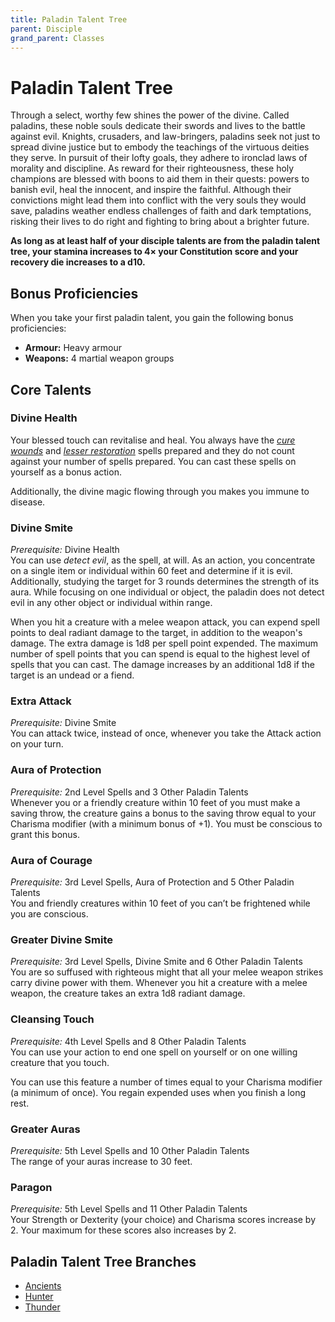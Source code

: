 ```yaml
---
title: Paladin Talent Tree
parent: Disciple
grand_parent: Classes
---
```


# Paladin Talent Tree
Through a select, worthy few shines the power of the divine. Called paladins, these noble souls dedicate their swords and lives to the battle against evil. Knights, crusaders, and law-bringers, paladins seek not just to spread divine justice but to embody the teachings of the virtuous deities they serve. In pursuit of their lofty goals, they adhere to ironclad laws of morality and discipline. As reward for their righteousness, these holy champions are blessed with boons to aid them in their quests: powers to banish evil, heal the innocent, and inspire the faithful. Although their convictions might lead them into conflict with the very souls they would save, paladins weather endless challenges of faith and dark temptations, risking their lives to do right and fighting to bring about a brighter future.

**As long as at least half of your disciple talents are from the paladin talent tree, your stamina increases to 4× your Constitution score and your recovery die increases to a d10.**

## Bonus Proficiencies
When you take your first paladin talent, you gain the following bonus proficiencies:
* **Armour:** Heavy armour
* **Weapons:** 4 martial weapon groups

## Core Talents

### Divine Health
Your blessed touch can revitalise and heal. You always have the [*cure wounds*](https://stormchaserroleplaying.com/stormchaserRPG/Spells/Level1/Evocation/#cure-wounds) and [*lesser restoration*](https://stormchaserroleplaying.com/stormchaserRPG/Spells/Level2/Abjuration/#lesser-restoration) spells prepared and they do not count against your number of spells prepared. You can cast these spells on yourself as a bonus action.

Additionally, the divine magic flowing through you makes you immune to disease.

### Divine Smite
*Prerequisite:* Divine Health<br>
You can use *detect evil*, as the spell, at will. As an action, you concentrate on a single item or individual within 60 feet and determine if it is evil. Additionally, studying the target for 3 rounds determines the strength of its aura. While focusing on one individual or object, the paladin does not detect evil in any other object or individual within range.

When you hit a creature with a melee weapon attack, you can expend spell points to deal radiant damage to the target, in addition to the weapon's damage. The extra damage is 1d8 per spell point expended. The maximum number of spell points that you can spend is equal to the highest level of spells that you can cast. The damage increases by an additional 1d8 if the target is an undead or a fiend.

### Extra Attack
*Prerequisite:* Divine Smite<br>
You can attack twice, instead of once, whenever you take the Attack action on your turn.

### Aura of Protection
*Prerequisite:* 2nd Level Spells and 3 Other Paladin Talents<br>
Whenever you or a friendly creature within 10 feet of you must make a saving throw, the creature gains a bonus to the saving throw equal to your Charisma modifier (with a minimum bonus of +1). You must be conscious to grant this bonus.

### Aura of Courage
*Prerequisite:* 3rd Level Spells, Aura of Protection and 5 Other Paladin Talents<br>
You and friendly creatures within 10 feet of you can’t be frightened while you are conscious.

### Greater Divine Smite
*Prerequisite:* 3rd Level Spells, Divine Smite and 6 Other Paladin Talents<br>
You are so suffused with righteous might that all your melee weapon strikes carry divine power with them. Whenever you hit a creature with a melee weapon, the creature takes an extra 1d8 radiant damage.

### Cleansing Touch
*Prerequisite:* 4th Level Spells and 8 Other Paladin Talents<br>
You can use your action to end one spell on yourself or on one willing creature that you touch.

You can use this feature a number of times equal to your Charisma modifier (a minimum of once). You regain expended uses when you finish a long rest.

### Greater Auras
*Prerequisite:* 5th Level Spells and 10 Other Paladin Talents<br>
The range of your auras increase to 30 feet.

### Paragon
*Prerequisite:* 5th Level Spells and 11 Other Paladin Talents<br>
Your Strength or Dexterity (your choice) and Charisma scores increase by 2. Your maximum for these scores also increases by 2.

## Paladin Talent Tree Branches
* [Ancients](https://stormchaserroleplaying.com/stormchaserRPG/Classes/Disciple/Paladin/Ancients/)
* [Hunter](https://stormchaserroleplaying.com/stormchaserRPG/Classes/Disciple/Paladin/Hunter/)
* [Thunder](https://stormchaserroleplaying.com/stormchaserRPG/Classes/Disciple/Paladin/Thunder/)
